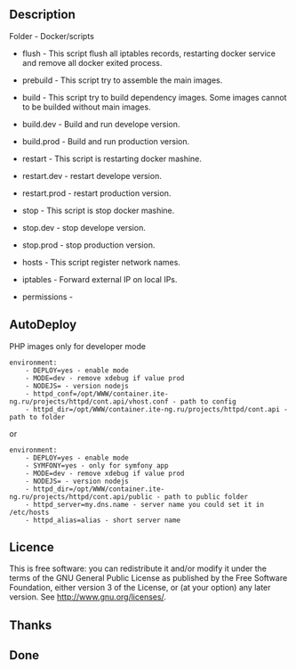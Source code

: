 ## Description
Folder - Docker/scripts
- flush - This script flush all iptables records, restarting docker service and remove all docker exited process.
- prebuild - This script try to assemble the main images.
- build - This script try to build dependency images. Some images cannot to be builded without main images.
- build.dev - Build and run develope version.
- build.prod - Build and run production version.
- restart -  This script is restarting docker mashine.
- restart.dev - restart develope version.
- restart.prod - restart production version.
- stop - This script is stop docker mashine.
- stop.dev - stop develope version.
- stop.prod - stop production version.

- hosts - This script register network names.
- iptables - Forward external IP on local IPs.
- permissions - 

## AutoDeploy
PHP images only for developer mode

    environment:
        - DEPLOY=yes - enable mode
        - MODE=dev - remove xdebug if value prod
        - NODEJS= - version nodejs
        - httpd_conf=/opt/WWW/container.ite-ng.ru/projects/httpd/cont.api/vhost.conf - path to config
        - httpd_dir=/opt/WWW/container.ite-ng.ru/projects/httpd/cont.api - path to folder

or

    environment:
        - DEPLOY=yes - enable mode
        - SYMFONY=yes - only for symfony app
        - MODE=dev - remove xdebug if value prod
        - NODEJS= - version nodejs
        - httpd_dir=/opt/WWW/container.ite-ng.ru/projects/httpd/cont.api/public - path to public folder
        - httpd_server=my.dns.name - server name you could set it in /etc/hosts
        - httpd_alias=alias - short server name                        
        
## Licence
This is free software: you can redistribute it and/or modify it under the terms of the GNU General Public License as published by the Free Software Foundation, either version 3 of the License, or (at your option) any later version. See <http://www.gnu.org/licenses/>.

## Thanks


## Done
